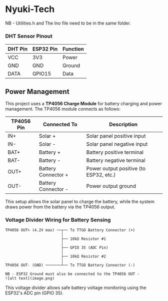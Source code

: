 # Nyuki-Tech

NB - Utilities.h and The Ino file need to be in the same folder.

### DHT Sensor Pinout

| DHT Pin | ESP32 Pin | Function |
|---------|-----------|----------|
| VCC     | 3V3       | Power    |
| GND     | GND       | Ground   |
| DATA    | GPIO15    | Data     |

## Power Management

This project uses a **TP4056 Charge Module** for battery charging and power management. The TP4056 module connects as follows:

| TP4056 Pin | Connected To | Description         |
|------------|--------------|---------------------|
| IN+        | Solar +      | Solar panel positive input |
| IN-        | Solar -      | Solar panel negative input |
| BAT+       | Battery +    | Battery positive terminal  |
| BAT-       | Battery -    | Battery negative terminal  |
| OUT+       | Battery Connector +   | Power output positive (to ESP32, etc.) |
| OUT-       | Battery Connector -   | Power output ground        |

This setup allows the solar panel to charge the battery, while the system draws power from the battery via the TP4056 output.

### Voltage Divider Wiring for Battery Sensing

```
TP4056 OUT+ (4.2V max) ──┬── To TTGO Battery Connector (+)
						 │
						 ├── 10kΩ Resistor #1
						 │
						 ├── GPIO 35 (ADC Pin)
						 │
						 ├── 10kΩ Resistor #2  
						 │
TP4056 OUT- (GND) ───────┴── To TTGO Battery Connector (-)

NB - ESP32 Ground must also be connected to the TP4056 OUT -
![alt text](image.png)
```

This voltage divider allows safe battery voltage monitoring using the ESP32's ADC pin (GPIO 35).